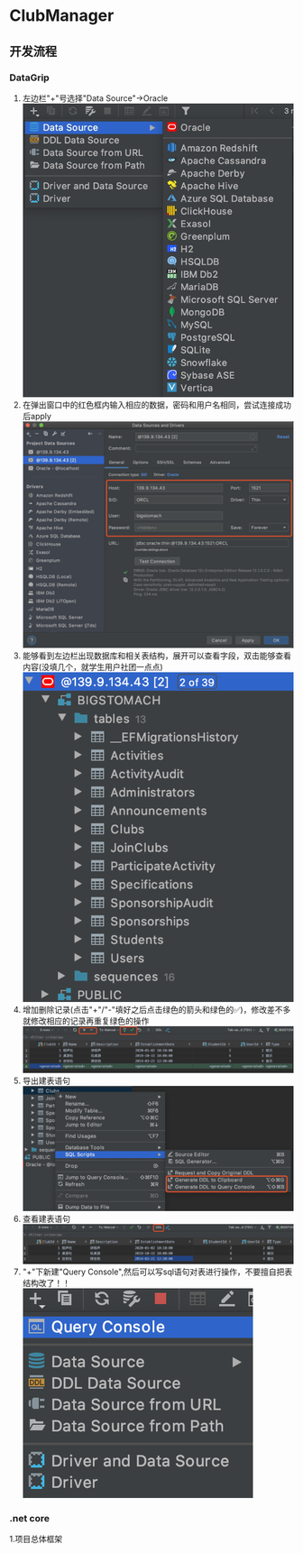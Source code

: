 # ClubManager
## 开发流程
### DataGrip
1. 左边栏"+"号选择"Data Source"->Oracle  
![](docs/选择数据库.png)
2. 在弹出窗口中的红色框内输入相应的数据，密码和用户名相同，尝试连接成功后apply  
![](docs/连接数据库.png)
3. 能够看到左边栏出现数据库和相关表结构，展开可以查看字段，双击能够查看内容(没填几个，就学生用户社团一点点)  
![](docs/左边栏.png)
4. 增加删除记录(点击"+"/"-"填好之后点击绿色的箭头和绿色的✅)，修改差不多就修改相应的记录再重复绿色的操作  
![](docs/增加删除记录.png)
5. 导出建表语句  
![](docs/查看ddl.png)
6. 查看建表语句  
![](docs/真查看.png) 
7. "+"下新建"Query Console",然后可以写sql语句对表进行操作，不要擅自把表结构改了！！  
![](docs/新建queryconsole.png)
### .net core
1.项目总体框架
